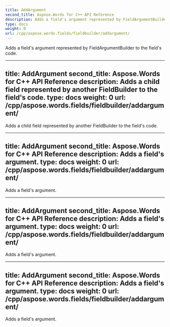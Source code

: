 ```yaml
---
title: AddArgument
second_title: Aspose.Words for C++ API Reference
description: Adds a field's argument represented by FieldArgumentBuilder to the field's code. 
type: docs
weight: 0
url: /cpp/aspose.words.fields/fieldbuilder/addargument/
---
```


Adds a field's argument represented by FieldArgumentBuilder to the field's code. 

---
title: AddArgument
second_title: Aspose.Words for C++ API Reference
description: Adds a child field represented by another FieldBuilder to the field's code. 
type: docs
weight: 0
url: /cpp/aspose.words.fields/fieldbuilder/addargument/
---

Adds a child field represented by another FieldBuilder to the field's code. 

---
title: AddArgument
second_title: Aspose.Words for C++ API Reference
description: Adds a field's argument. 
type: docs
weight: 0
url: /cpp/aspose.words.fields/fieldbuilder/addargument/
---

Adds a field's argument. 

---
title: AddArgument
second_title: Aspose.Words for C++ API Reference
description: Adds a field's argument. 
type: docs
weight: 0
url: /cpp/aspose.words.fields/fieldbuilder/addargument/
---

Adds a field's argument. 

---
title: AddArgument
second_title: Aspose.Words for C++ API Reference
description: Adds a field's argument. 
type: docs
weight: 0
url: /cpp/aspose.words.fields/fieldbuilder/addargument/
---

Adds a field's argument. 

